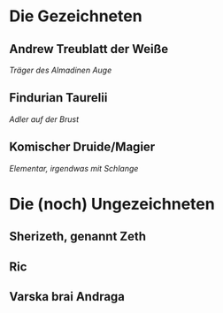 # Die Gezeichneten
## Andrew Treublatt der Weiße
*Träger des Almadinen Auge* 


## Findurian Taurelii
*Adler auf der Brust*

## Komischer Druide/Magier
*Elementar, irgendwas mit Schlange*

# Die (noch) Ungezeichneten

## Sherizeth, genannt Zeth
## Ric

## Varska brai Andraga

